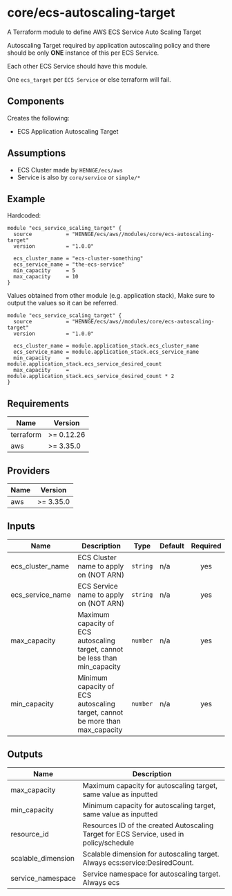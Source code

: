 # core/ecs-autoscaling-target

A Terraform module to define AWS ECS Service Auto Scaling Target

Autoscaling Target required by application autoscaling policy and there should be only **ONE** instance of this per ECS Service.

Each other ECS Service should have this module.

One `ecs_target` per `ECS Service` or else terraform will fail.

## Components

Creates the following:
- ECS Application Autoscaling Target

## Assumptions

- ECS Cluster made by `HENNGE/ecs/aws`
- Service is also by `core/service` or `simple/*`


## Example

Hardcoded:
```hcl
module "ecs_service_scaling_target" {
  source           = "HENNGE/ecs/aws//modules/core/ecs-autoscaling-target"
  version          = "1.0.0"

  ecs_cluster_name = "ecs-cluster-something"
  ecs_service_name = "the-ecs-service"
  min_capacity     = 5
  max_capacity     = 10
}
```


Values obtained from other module (e.g. application stack),
Make sure to output the values so it can be referred.
```hcl
module "ecs_service_scaling_target" {
  source           = "HENNGE/ecs/aws//modules/core/ecs-autoscaling-target"
  version          = "1.0.0"

  ecs_cluster_name = module.application_stack.ecs_cluster_name
  ecs_service_name = module.application_stack.ecs_service_name
  min_capacity     = module.application_stack.ecs_service_desired_count
  max_capacity     = module.application_stack.ecs_service_desired_count * 2
}
```

<!-- BEGINNING OF PRE-COMMIT-TERRAFORM DOCS HOOK -->
## Requirements

| Name | Version |
|------|---------|
| terraform | >= 0.12.26 |
| aws | >= 3.35.0 |

## Providers

| Name | Version |
|------|---------|
| aws | >= 3.35.0 |

## Inputs

| Name | Description | Type | Default | Required |
|------|-------------|------|---------|:--------:|
| ecs\_cluster\_name | ECS Cluster name to apply on (NOT ARN) | `string` | n/a | yes |
| ecs\_service\_name | ECS Service name to apply on (NOT ARN) | `string` | n/a | yes |
| max\_capacity | Maximum capacity of ECS autoscaling target, cannot be less than min\_capacity | `number` | n/a | yes |
| min\_capacity | Minimum capacity of ECS autoscaling target, cannot be more than max\_capacity | `number` | n/a | yes |

## Outputs

| Name | Description |
|------|-------------|
| max\_capacity | Maximum capacity for autoscaling target, same value as inputted |
| min\_capacity | Minimum capacity for autoscaling target, same value as inputted |
| resource\_id | Resources ID of the created Autoscaling Target for ECS Service, used in policy/schedule |
| scalable\_dimension | Scalable dimension for autoscaling target. Always ecs:service:DesiredCount. |
| service\_namespace | Service namespace for autoscaling target. Always ecs |

<!-- END OF PRE-COMMIT-TERRAFORM DOCS HOOK -->


